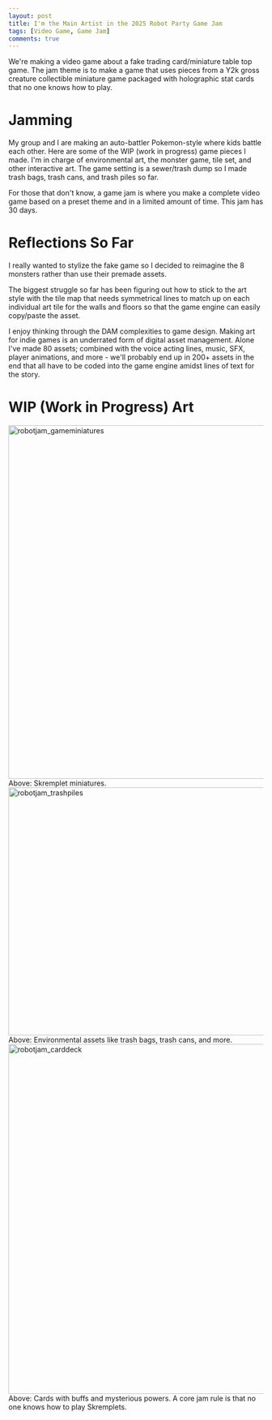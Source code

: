 ```yaml
---
layout: post
title: I'm the Main Artist in the 2025 Robot Party Game Jam 
tags: [Video Game, Game Jam]
comments: true
---
```

We're making a video game about a fake trading card/miniature table top game. The jam theme is to make a game that uses pieces from a Y2k gross creature collectible miniature game packaged with holographic stat cards that no one knows how to play. 

# Jamming
My group and I are making an auto-battler Pokemon-style where kids battle each other. Here are some of the WIP (work in progress) game pieces I made. I'm in charge of environmental art, the monster game, tile set, and other interactive art. The game setting is a sewer/trash dump so I made trash bags, trash cans, and trash piles so far. 

For those that don't know, a game jam is where you make a complete video game based on a preset theme and in a limited amount of time. This jam has 30 days.

# Reflections So Far
I really wanted to stylize the fake game so I decided to reimagine the 8 monsters rather than use their premade assets.  

The biggest struggle so far has been figuring out how to stick to the art style with the tile map that needs symmetrical lines to match up on each individual art tile for the walls and floors so that the game engine can easily copy/paste the asset. 

I enjoy thinking through the DAM complexities to game design. Making art for indie games is an underrated form of digital asset management. Alone I've made 80 assets; combined with the voice acting lines, music, SFX, player animations, and more - we'll probably end up in 200+ assets in the end that all have to be coded into the game engine amidst lines of text for the story. 

# WIP (Work in Progress) Art
<img width="942" height="697" alt="robotjam_gameminiatures" src="https://github.com/user-attachments/assets/2fe71aaf-7154-4549-8642-2e6fc792743e" />
Above: Skremplet miniatures.

<img width="660" height="489" alt="robotjam_trashpiles" src="https://github.com/user-attachments/assets/1aba2ce9-09f6-40af-97ac-adbb658a6676" />
Above: Environmental assets like trash bags, trash cans, and more.
<img width="1082" height="690" alt="robotjam_carddeck" src="https://github.com/user-attachments/assets/a30d30c2-4abc-4803-b294-e2d2b568324b" />
Above: Cards with buffs and mysterious powers. A core jam rule is that no one knows how to play Skremplets.


